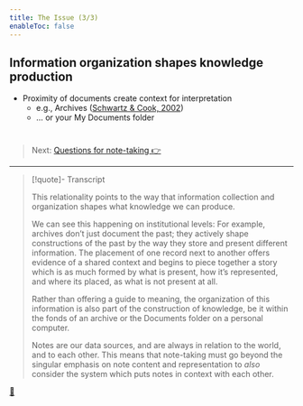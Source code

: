 ```yaml
---
title: The Issue (3/3)
enableToc: false
---
```


## Information organization shapes knowledge production

* Proximity of documents create context for interpretation
  * e.g., Archives ([Schwartz & Cook, 2002](../References/Schwartz%20&%20Cook,%202002.md))
  * … or your My Documents folder

# 

 > 
 > Next: [Questions for note-taking 👉](Questions%20for%20note-taking.md)

---

 > 
 > \[!quote\]- Transcript
 > 
 > This relationality points to the way that information collection and organization shapes what knowledge we can produce.
 > 
 > We can see this happening on institutional levels: For example, archives don’t just document the past; they actively shape constructions of the past by the way they store and present different information. The placement of one record next to another offers evidence of a shared context and begins to piece together a story which is as much formed by what is present, how it’s represented, and where its placed, as what is not present at all.
 > 
 > Rather than offering a guide to meaning, the organization of this information is also part of the construction of knowledge, be it within the fonds of an archive or the Documents folder on a personal computer.
 > 
 > Notes are our data sources, and are always in relation to the world, and to each other. This means that note-taking must go beyond the singular emphasis on note content and representation to *also* consider the system which puts notes in context with each other.

[📖](../Notes%20as%20structures%20of%20knowledge.md)
